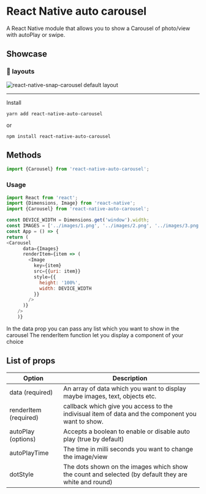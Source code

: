 # React Native auto carousel
A React Native module that allows you to show a Carousel of photo/view with autoPlay or swipe.

## Showcase

### :raised_hands: layouts

![react-native-snap-carousel default layout](https://i.imgur.com/vWa1u0M.gif)

---
Install
```
yarn add react-native-auto-carousel
```
or
```
npm install react-native-auto-carousel
```

## Methods

```js
import {Carousel} from 'react-native-auto-carousel';
```
### Usage

```js
import React from 'react';
import {Dimensions, Image} from 'react-native';
import {Carousel} from 'react-native-auto-carousel';

const DEVICE_WIDTH = Dimensions.get('window').width;
const IMAGES = ['../images/1.png', '../images/2.png', '../images/3.png']
const App = () => {
return (
<Carousel
      data={Images}
      renderItem={item => (
        <Image
          key={item}
          src={{uri: item}}
          style={{
            height: '100%',
            width: DEVICE_WIDTH
          }}
        />
      )}
    />
    )}
```
In the data prop you can pass any list which you want to show in the carousel
The renderItem function let you display a component of your choice

## List of props

| Option         | Description                                                                                                                         |
| -------------- | ------------------------------------------------------------------------------------------------------------------------------------ |
| data (required)      | An array of data which you want to display maybe images, text, objects etc.                             |
| renderItem (required)       | callback which give you access to the indivisual item of data and the component you want to show.                                                                                                                  |
| autoPlay (options)      | Accepts a boolean to enable or disable auto play (true by default)                                                                                                                   |
| autoPlayTime   | The time in milli seconds you want to change the image/view                                                                       |
| dotStyle  |The dots shown on the images which show the count and selected (by default they are white and round)                                                                                                          |        
